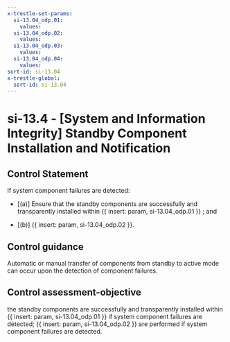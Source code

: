 ```yaml
---
x-trestle-set-params:
  si-13.04_odp.01:
    values:
  si-13.04_odp.02:
    values:
  si-13.04_odp.03:
    values:
  si-13.04_odp.04:
    values:
sort-id: si-13.04
x-trestle-global:
  sort-id: si-13.04
---
```


# si-13.4 - \[System and Information Integrity\] Standby Component Installation and Notification

## Control Statement

If system component failures are detected:

- \[(a)\] Ensure that the standby components are successfully and transparently installed within {{ insert: param, si-13.04_odp.01 }} ; and

- \[(b)\] {{ insert: param, si-13.04_odp.02 }}.

## Control guidance

Automatic or manual transfer of components from standby to active mode can occur upon the detection of component failures.

## Control assessment-objective

the standby components are successfully and transparently installed within {{ insert: param, si-13.04_odp.01 }} if system component failures are detected;
{{ insert: param, si-13.04_odp.02 }} are performed if system component failures are detected.
